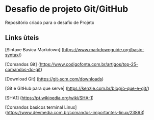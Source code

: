 # Desafio de projeto Git/GitHub
Repositório criado para o desafio de Projeto

## Links ùteis

[Sintaxe Basica Markdown] (https://www.markdownguide.org/basic-syntax/)

[Comandos Git] (https://www.codigofonte.com.br/artigos/top-25-comandos-do-git)

[Download Git] (https://git-scm.com/downloads)

[Git e GitHub para que serve] (https://kenzie.com.br/blog/o-que-e-git/)

[SHA1] (https://pt.wikipedia.org/wiki/SHA-1)

[Comandos basicos terminal Linux] (https://www.devmedia.com.br/comandos-importantes-linux/23893)

